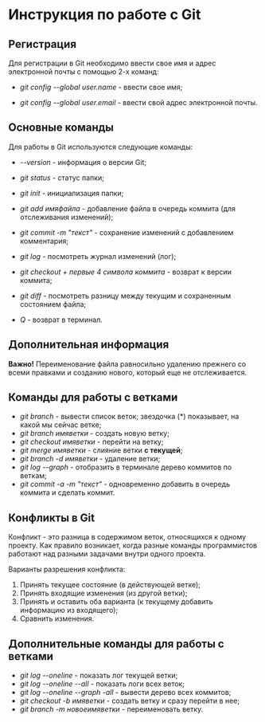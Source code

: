 # Инструкция по работе с Git
## Регистрация
Для регистрации в Git необходимо ввести свое имя и адрес электронной почты с помощью 2-х команд:

* *git config --global user.name* - ввести свое имя;

* *git config --global user.email* - ввести свой адрес электронной почты.
## Основные команды
Для работы в Git используются следующие команды:
* *--version* - информация о версии Git;

* *git status* - статус папки;

* *git init* - инициализация папки;

* *git add имяфайла* - добавление файла в очередь коммита (для отслеживания изменений);

* *git commit -m "текст"* - сохранение изменений с добавлением комментария;

* *git log* - посмотреть журнал изменений (лог);

* *git checkout + первые 4 символа коммита* - возврат к версии коммита;

* *git diff* - посмотреть разницу между текущим и сохраненным состоянием файла;

* *Q* - возврат в терминал.
## Дополнительная информация
**Важно!** Переименование файла равносильно удалению прежнего со всеми правками и созданию нового, который еще не отслеживается.

## Команды для работы с ветками
* *git branch* - вывести список веток; звездочка (*) показывает, на какой мы сейчас ветке;
* *git branch имяветки* - создать новую ветку;
* *git checkout имяветки* - перейти на ветку;
* *git merge имяветки* - слияние ветки **с текущей**;
* *git branch -d имяветки* - удаление ветки;
* *git log --graph* - отобразить в терминале дерево коммитов по веткам;
* *git commit -a -m "текст"* - одновременно добавить в очередь коммита и сделать коммит.
## Конфликты в Git
Конфликт - это разница в содержимом веток, относящихся к одному проекту. Как правило возникает, когда разные команды программистов работают над разными задачами внутри одного проекта.

Варианты разрешения конфликта:
1. Принять текущее состояние (в действующей ветке);
2. Принять входящие изменения (из другой ветки);
3. Принять и оставить оба варианта (к текущему добавить информацию из входящего);
4. Сравнить изменения.
## Дополнительные команды для работы с ветками
* *git log --oneline* - показать лог текущей ветки;
* *git log --oneline --all* - показать логи всех веток;
 * *git log --oneline --graph -all* - вывести дерево всех коммитов;
 * *git checkout -b имяветки* - создать ветку и сразу перейти в нее;
 * *git branch -m новоеимяветки* - переименовать ветку.
 
